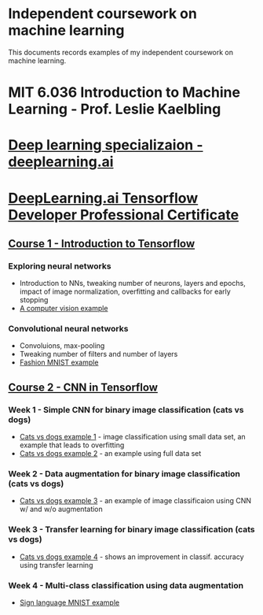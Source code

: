 # Independent coursework on machine learning

This documents records examples of my independent coursework on machine learning. 

# MIT 6.036 Introduction to Machine Learning - Prof. Leslie Kaelbling




# [Deep learning specializaion - deeplearning.ai](https://github.com/pkliui/machine-learning/blob/master/deep-learning-specialization.md)


# [DeepLearning.ai Tensorflow Developer Professional Certificate](https://www.coursera.org/professional-certificates/tensorflow-in-practice)

## [Course 1 - Introduction to Tensorflow](https://www.coursera.org/learn/introduction-tensorflow?specialization=tensorflow-in-practice)

### Exploring neural networks
* Introduction to NNs, tweaking number of neurons,  layers and epochs, impact of  image normalization, overfitting and callbacks for early stopping
* [A computer vision example](https://github.com/pkliui/machine-learning/blob/master/tensorflow-developer-specialization/course1-intro-to-tensorflow/Copy_of_Course_1_A_computer_vision_example.md)

### Convolutional neural networks
* Convoluions, max-pooling
* Tweaking number of filters and number of layers
* [Fashion MNIST example](https://github.com/pkliui/machine-learning/blob/master/tensorflow-developer-specialization/course1-intro-to-tensorflow/Copy_of_Course_1_Convolutional_nets.md)


## [Course 2 - CNN in Tensorflow](https://www.coursera.org/learn/convolutional-neural-networks-tensorflow?specialization=tensorflow-in-practice)

### Week 1 - Simple CNN for binary image classification (cats vs dogs)

* [Cats vs dogs example 1](https://github.com/pkliui/machine-learning/blob/master/tensorflow-developer-specialization/course2-cnns-in-tensorflow/week1/Course_2_Cats_vs_Dogs_Classification_Simple_Model_Overfitting_Example.md) - image classification using small data set, an example that leads to overfitting
* [Cats vs dogs example 2](https://github.com/pkliui/machine-learning/blob/master/tensorflow-developer-specialization/course2-cnns-in-tensorflow/week1/Course_2_Exercise_1_Cats_vs_Dogs_Full_Dataset.md) - an example using full data set

### Week 2 - Data augmentation for binary image classification (cats vs dogs)
* [Cats vs dogs example 3](https://github.com/pkliui/machine-learning/blob/master/tensorflow-developer-specialization/course2-cnns-in-tensorflow/week2/Course_2_Lesson_2_Cats_vs_Dogs_With_and_Without_Augmentation.md) - an example of image classificaion using CNN w/ and w/o augmentation

### Week 3 - Transfer learning for binary image classification (cats vs dogs)
* [Cats vs dogs example 4](https://github.com/pkliui/machine-learning/blob/master/tensorflow-developer-specialization/course2-cnns-in-tensorflow/week3/Course_2_Example_Applying_Transfer_Learning_to_Cats_v_Dogs.md) - shows an improvement in classif. accuracy using transfer learning

### Week 4 - Multi-class classification using data augmentation 
* [Sign language MNIST example](https://github.com/pkliui/machine-learning/blob/master/tensorflow-developer-specialization/course2-cnns-in-tensorflow/week4/Course_2_Exercise_4_Multi_class_classifier_using_Augmentation.md)
